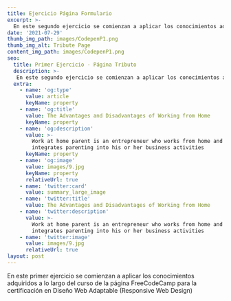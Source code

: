 ```yaml
---
title: Ejercicio Página Formulario
excerpt: >-
  En este segundo ejercicio se comienzan a aplicar los conocimientos adquiridos como son las etiquetas Input, CheckBox, formgroups, etc.
date: '2021-07-29'
thumb_img_path: images/CodepenP1.png
thumb_img_alt: Tribute Page
content_img_path: images/CodepenP1.png
seo:
  title: Primer Ejercicio - Página Tributo
  description: >-
   En este segundo ejercicio se comienzan a aplicar los conocimientos adquiridos como son las etiquetas Input, CheckBox, formgroups, etc.
  extra:
    - name: 'og:type'
      value: article
      keyName: property
    - name: 'og:title'
      value: The Advantages and Disadvantages of Working from Home
      keyName: property
    - name: 'og:description'
      value: >-
        Work at home parent is an entrepreneur who works from home and
        integrates parenting into his or her business activities
      keyName: property
    - name: 'og:image'
      value: images/9.jpg
      keyName: property
      relativeUrl: true
    - name: 'twitter:card'
      value: summary_large_image
    - name: 'twitter:title'
      value: The Advantages and Disadvantages of Working from Home
    - name: 'twitter:description'
      value: >-
        Work at home parent is an entrepreneur who works from home and
        integrates parenting into his or her business activities
    - name: 'twitter:image'
      value: images/9.jpg
      relativeUrl: true
layout: post
---
```


En este primer ejercicio se comienzan a aplicar los conocimientos adquiridos a lo largo del curso de la página FreeCodeCamp para la certificación en Diseño Web Adaptable (Responsive Web Design)